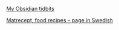 [My Obsidian tidbits](obsidian-tidbits.md)

[Matrecept, food recipes &ndash; page in Swedish](https://github.com/carlrobert/matrecept)
